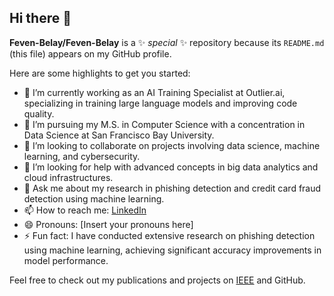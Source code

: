 ## Hi there 👋

**Feven-Belay/Feven-Belay** is a ✨ _special_ ✨ repository because its `README.md` (this file) appears on my GitHub profile.

Here are some highlights to get you started:

- 🔭 I’m currently working as an AI Training Specialist at Outlier.ai, specializing in training large language models and improving code quality.
- 🌱 I’m pursuing my M.S. in Computer Science with a concentration in Data Science at San Francisco Bay University.
- 👯 I’m looking to collaborate on projects involving data science, machine learning, and cybersecurity.
- 🤔 I’m looking for help with advanced concepts in big data analytics and cloud infrastructures.
- 💬 Ask me about my research in phishing detection and credit card fraud detection using machine learning.
- 📫 How to reach me: [LinkedIn](http://www.linkedin.com/in/feven-araya-7041841b0)
- 😄 Pronouns: [Insert your pronouns here]
- ⚡ Fun fact: I have conducted extensive research on phishing detection using machine learning, achieving significant accuracy improvements in model performance.

Feel free to check out my publications and projects on [IEEE](https://ieeexplore.ieee.org/abstract/document/10361457) and GitHub.
